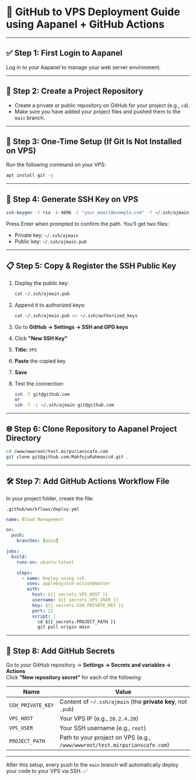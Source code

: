 # 🚀 GitHub to VPS Deployment Guide using Aapanel + GitHub Actions

---

## ✅ Step 1: First Login to Aapanel
Log in to your Aapanel to manage your web server environment.

---

## 📂 Step 2: Create a Project Repository
- Create a private or public repository on GitHub for your project (e.g., `cd`).
- Make sure you have added your project files and pushed them to the `main` branch.

---

## 🧰 Step 3: One-Time Setup (If Git Is Not Installed on VPS)

Run the following command on your VPS:

```bash
apt install git -y
```

---

## 🔑 Step 4: Generate SSH Key on VPS

```bash
ssh-keygen -t rsa -b 4096 -C "your_email@example.com" -f ~/.ssh/ajmain
```

Press Enter when prompted to confirm the path. You’ll get two files:
- Private key: `~/.ssh/ajmain`
- Public key: `~/.ssh/ajmain.pub`

---

## 📋 Step 5: Copy & Register the SSH Public Key

1. Display the public key:
    ```bash
    cat ~/.ssh/ajmain.pub
    ```
2. Append it to authorized keys:
    ```bash
    cat ~/.ssh/ajmain.pub >> ~/.ssh/authorized_keys
    ```
3. Go to **GitHub → Settings → SSH and GPG keys**
4. Click **"New SSH Key"**
5. **Title:** `VPS`
6. **Paste** the copied key
7. **Save**

8. Test the connection:
    ```bash
    ssh -T git@github.com
    or 
    ssh -T -i ~/.ssh/ajmain git@github.com
    ```

---

## 🌐 Step 6: Clone Repository to Aapanel Project Directory

```bash
cd /www/wwwroot/test.mirpurianscafe.com
git clone git@github.com:MahfujuRahman/cd.git .
```

---

## 🛠️ Step 7: Add GitHub Actions Workflow File

In your project folder, create the file:

`.github/workflows/deploy.yml`

```yaml
name: Blood Management

on:
  push:
    branches: [main]

jobs:
  build:
    runs-on: ubuntu-latest

    steps:
      - name: Deploy using ssh
        uses: appleboy/ssh-action@master
        with:
          host: ${{ secrets.VPS_HOST }}
          username: ${{ secrets.VPS_USER }}
          key: ${{ secrets.SSH_PRIVATE_KEY }}
          port: 22
          script: |
            cd ${{ secrets.PROJECT_PATH }}
            git pull origin main
```

---

## 🔐 Step 8: Add GitHub Secrets

Go to your GitHub repository → **Settings → Secrets and variables → Actions**  
Click **"New repository secret"** for each of the following:

| Name              | Value                                                       |
|-------------------|-------------------------------------------------------------|
| `SSH_PRIVATE_KEY` | Content of `~/.ssh/ajmain` (the **private key**, not `.pub`) |
| `VPS_HOST`        | Your VPS IP (e.g., `20.2.4.20`)                             |
| `VPS_USER`        | Your SSH username (e.g., `root`)                            |
| `PROJECT_PATH`    | Path to your project on VPS (e.g., `/www/wwwroot/test.mirpurianscafe.com`) |

---

After this setup, every push to the `main` branch will automatically deploy your code to your VPS via SSH. ✅